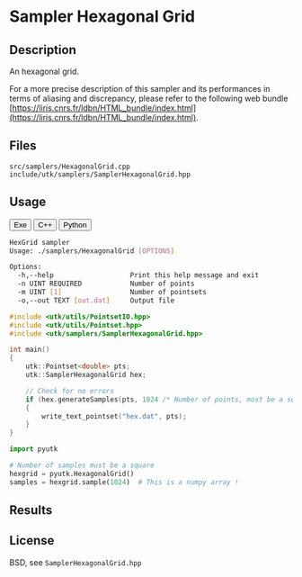 # Sampler Hexagonal Grid

## Description

An hexagonal grid.  

For a more precise description of this sampler and its performances in terms of aliasing and discrepancy, please refer to the following web bundle [https://liris.cnrs.fr/ldbn/HTML_bundle/index.html](https://liris.cnrs.fr/ldbn/HTML_bundle/index.html).

## Files

```
src/samplers/HexagonalGrid.cpp  
include/utk/samplers/SamplerHexagonalGrid.hpp
```

## Usage

<button class="tablink exebutton" onclick="openCode('exe', this)" markdown="1">Exe</button> 
<button class="tablink cppbutton" onclick="openCode('cpp', this)" markdown="1">C++</button> 
<button class="tablink pybutton" onclick="openCode('py', this)" markdown="1">Python</button> 
<br/>
  

<div class="exe tabcontent">

```bash
HexGrid sampler
Usage: ./samplers/HexagonalGrid [OPTIONS]

Options:
  -h,--help                   Print this help message and exit
  -n UINT REQUIRED            Number of points
  -m UINT [1]                 Number of pointsets
  -o,--out TEXT [out.dat]     Output file
```

</div>

<div class="cpp tabcontent">

```  cpp
#include <utk/utils/PointsetIO.hpp>
#include <utk/utils/Pointset.hpp>
#include <utk/samplers/SamplerHexagonalGrid.hpp>

int main()
{
    utk::Pointset<double> pts;
    utk::SamplerHexagonalGrid hex;

    // Check for no errors
    if (hex.generateSamples(pts, 1024 /* Number of points, must be a squared */))
    {
        write_text_pointset("hex.dat", pts);
    }
}
```  

</div>

<div class="py tabcontent">

``` python
import pyutk

# Number of samples must be a square
hexgrid = pyutk.HexagonalGrid()
samples = hexgrid.sample(1024)  # This is a numpy array !
```  

</div>

## Results

<div class="results"></div>
<script>
  window.addEventListener('DOMContentLoaded', function() { show_results(); }); 
</script>

## License

BSD, see `SamplerHexagonalGrid.hpp`
